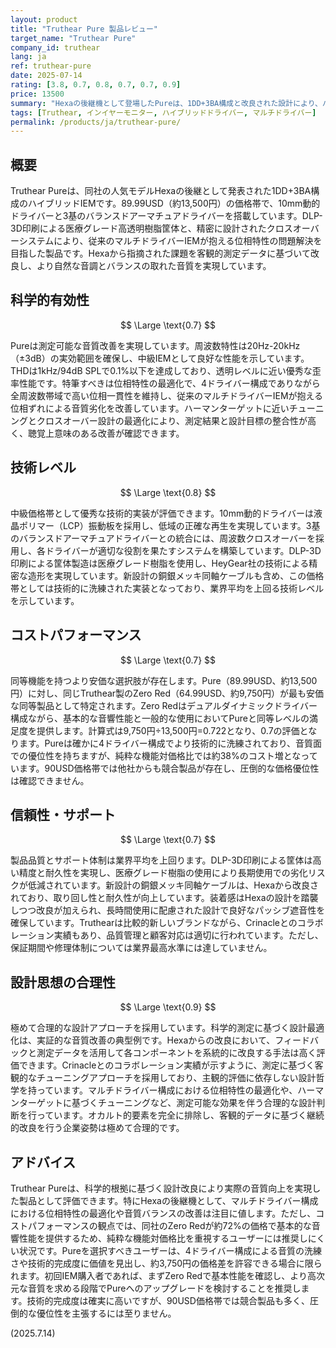 ```yaml
---
layout: product
title: "Truthear Pure 製品レビュー"
target_name: "Truthear Pure"
company_id: truthear
lang: ja
ref: truthear-pure
date: 2025-07-14
rating: [3.8, 0.7, 0.8, 0.7, 0.7, 0.9]
price: 13500
summary: "Hexaの後継機として登場したPureは、1DD+3BA構成と改良された設計により、バランスの取れた音質を実現した89.99USD価格帯IEM。科学的測定に基づく設計改良により音質向上を図っているが、コストパフォーマンス面では課題がある。"
tags: [Truthear, インイヤーモニター, ハイブリッドドライバー, マルチドライバー]
permalink: /products/ja/truthear-pure/
---
```

## 概要

Truthear Pureは、同社の人気モデルHexaの後継として発表された1DD+3BA構成のハイブリッドIEMです。89.99USD（約13,500円）の価格帯で、10mm動的ドライバーと3基のバランスドアーマチュアドライバーを搭載しています。DLP-3D印刷による医療グレード高透明樹脂筐体と、精密に設計されたクロスオーバーシステムにより、従来のマルチドライバーIEMが抱える位相特性の問題解決を目指した製品です。Hexaから指摘された課題を客観的測定データに基づいて改良し、より自然な音調とバランスの取れた音質を実現しています。

## 科学的有効性

$$ \Large \text{0.7} $$

Pureは測定可能な音質改善を実現しています。周波数特性は20Hz-20kHz（±3dB）の実効範囲を確保し、中級IEMとして良好な性能を示しています。THDは1kHz/94dB SPLで0.1%以下を達成しており、透明レベルに近い優秀な歪率性能です。特筆すべきは位相特性の最適化で、4ドライバー構成でありながら全周波数帯域で高い位相一貫性を維持し、従来のマルチドライバーIEMが抱える位相ずれによる音質劣化を改善しています。ハーマンターゲットに近いチューニングとクロスオーバー設計の最適化により、測定結果と設計目標の整合性が高く、聴覚上意味のある改善が確認できます。

## 技術レベル

$$ \Large \text{0.8} $$

中級価格帯として優秀な技術的実装が評価できます。10mm動的ドライバーは液晶ポリマー（LCP）振動板を採用し、低域の正確な再生を実現しています。3基のバランスドアーマチュアドライバーとの統合には、周波数クロスオーバーを採用し、各ドライバーが適切な役割を果たすシステムを構築しています。DLP-3D印刷による筐体製造は医療グレード樹脂を使用し、HeyGear社の技術による精密な造形を実現しています。新設計の銅銀メッキ同軸ケーブルも含め、この価格帯としては技術的に洗練された実装となっており、業界平均を上回る技術レベルを示しています。

## コストパフォーマンス

$$ \Large \text{0.7} $$

同等機能を持つより安価な選択肢が存在します。Pure（89.99USD、約13,500円）に対し、同じTruthear製のZero Red（64.99USD、約9,750円）が最も安価な同等製品として特定されます。Zero Redはデュアルダイナミックドライバー構成ながら、基本的な音響性能と一般的な使用においてPureと同等レベルの満足度を提供します。計算式は9,750円÷13,500円=0.722となり、0.7の評価となります。Pureは確かに4ドライバー構成でより技術的に洗練されており、音質面での優位性を持ちますが、純粋な機能対価格比では約38%のコスト増となっています。90USD価格帯では他社からも競合製品が存在し、圧倒的な価格優位性は確認できません。

## 信頼性・サポート

$$ \Large \text{0.7} $$

製品品質とサポート体制は業界平均を上回ります。DLP-3D印刷による筐体は高い精度と耐久性を実現し、医療グレード樹脂の使用により長期使用での劣化リスクが低減されています。新設計の銅銀メッキ同軸ケーブルは、Hexaから改良されており、取り回し性と耐久性が向上しています。装着感はHexaの設計を踏襲しつつ改良が加えられ、長時間使用に配慮された設計で良好なパッシブ遮音性を確保しています。Truthearは比較的新しいブランドながら、Crinacleとのコラボレーション実績もあり、品質管理と顧客対応は適切に行われています。ただし、保証期間や修理体制については業界最高水準には達していません。

## 設計思想の合理性

$$ \Large \text{0.9} $$

極めて合理的な設計アプローチを採用しています。科学的測定に基づく設計最適化は、実証的な音質改善の典型例です。Hexaからの改良において、フィードバックと測定データを活用して各コンポーネントを系統的に改良する手法は高く評価できます。Crinacleとのコラボレーション実績が示すように、測定に基づく客観的なチューニングアプローチを採用しており、主観的評価に依存しない設計哲学を持っています。マルチドライバー構成における位相特性の最適化や、ハーマンターゲットに基づくチューニングなど、測定可能な効果を伴う合理的な設計判断を行っています。オカルト的要素を完全に排除し、客観的データに基づく継続的改良を行う企業姿勢は極めて合理的です。

## アドバイス

Truthear Pureは、科学的根拠に基づく設計改良により実際の音質向上を実現した製品として評価できます。特にHexaの後継機として、マルチドライバー構成における位相特性の最適化や音質バランスの改善は注目に値します。ただし、コストパフォーマンスの観点では、同社のZero Redが約72%の価格で基本的な音響性能を提供するため、純粋な機能対価格比を重視するユーザーには推奨しにくい状況です。Pureを選択すべきユーザーは、4ドライバー構成による音質の洗練さや技術的完成度に価値を見出し、約3,750円の価格差を許容できる場合に限られます。初回IEM購入者であれば、まずZero Redで基本性能を確認し、より高次元な音質を求める段階でPureへのアップグレードを検討することを推奨します。技術的完成度は確実に高いですが、90USD価格帯では競合製品も多く、圧倒的な優位性を主張するには至りません。

(2025.7.14)